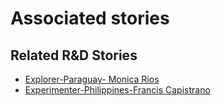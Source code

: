 # Associated stories

<!-- !!DO NOT REMOVE!! start autogenerated hyperlinks -->
## Related R&D Stories
- [Explorer\-Paraguay\- Monica Rios](/RnD-Archive/stories/?doc=Explorers_PRY)
- [Experimenter\-Philippines\-Francis Capistrano](/RnD-Archive/stories/?doc=Experimenters_PHL)
<!-- !!DO NOT REMOVE!! end autogenerated hyperlinks -->